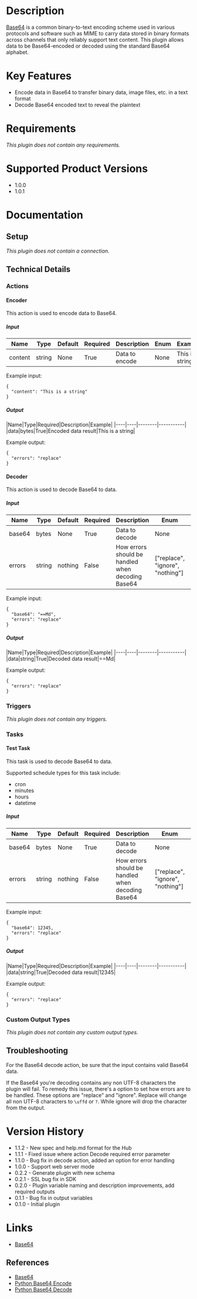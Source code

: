 # Description

[Base64](https://en.wikipedia.org/wiki/Base64) is a common binary-to-text encoding scheme used in various protocols and software such as MIME to carry data stored in binary formats across channels that only reliably support text content. This plugin allows data to be Base64-encoded or decoded using the standard Base64 alphabet.

# Key Features

* Encode data in Base64 to transfer binary data, image files, etc. in a text format
* Decode Base64 encoded text to reveal the plaintext

# Requirements

_This plugin does not contain any requirements._

# Supported Product Versions

* 1.0.0
* 1.0.1

# Documentation

## Setup

_This plugin does not contain a connection._
## Technical Details

### Actions

#### Encoder

This action is used to encode data to Base64.

##### Input

|Name|Type|Default|Required|Description|Enum|Example|Placeholder|Tooltip|
|----|----|-------|--------|-----------|----|-------|-----------|-------|
|content|string|None|True|Data to encode|None|This is a string|None|None|

Example input:

```
{
  "content": "This is a string"
}
```

##### Output

|Name|Type|Required|Description|Example|
|----|----|--------|-----------|
|data|bytes|True|Encoded data result|This is a string|

Example output:

```
{
  "errors": "replace"
}
```

#### Decoder

This action is used to decode Base64 to data.

##### Input

|Name|Type|Default|Required|Description|Enum|Example|Placeholder|Tooltip|
|----|----|-------|--------|-----------|----|-------|-----------|-------|
|base64|bytes|None|True|Data to decode|None|==Md|None|None|
|errors|string|nothing|False|How errors should be handled when decoding Base64|["replace", "ignore", "nothing"]|replace|None|None|

Example input:

```
{
  "base64": "==Md",
  "errors": "replace"
}
```

##### Output

|Name|Type|Required|Description|Example|
|----|----|--------|-----------|
|data|string|True|Decoded data result|==Md|

Example output:

```
{
  "errors": "replace"
}
```

### Triggers

_This plugin does not contain any triggers._

### Tasks

#### Test Task

This task is used to decode Base64 to data.

Supported schedule types for this task include:
  - cron
  - minutes
  - hours
  - datetime

##### Input

|Name|Type|Default|Required|Description|Enum|Example|Placeholder|Tooltip|
|----|----|-------|--------|-----------|----|-------|-----------|-------|
|base64|bytes|None|True|Data to decode|None|1234|None|None|
|errors|string|nothing|False|How errors should be handled when decoding Base64|["replace", "ignore", "nothing"]|replace|None|None|

Example input:

```
{
  "base64": 12345,
  "errors": "replace"
}
```

##### Output

|Name|Type|Required|Description|Example|
|----|----|--------|-----------|
|data|string|True|Decoded data result|12345|

Example output:

```
{
  "errors": "replace"
}
```

### Custom Output Types

_This plugin does not contain any custom output types._

## Troubleshooting

For the Base64 decode action, be sure that the input contains valid Base64 data.

If the Base64 you're decoding contains any non UTF-8 characters the plugin will fail. To remedy this issue, there's a
option to set how errors are to be handled. These options are "replace" and "ignore". Replace will change all non UTF-8
characters to `\uffd` or `?`. While ignore will drop the character from the output.

# Version History

* 1.1.2 - New spec and help.md format for the Hub
* 1.1.1 - Fixed issue where action Decode required error parameter
* 1.1.0 - Bug fix in decode action, added an option for error handling
* 1.0.0 - Support web server mode
* 0.2.2 - Generate plugin with new schema
* 0.2.1 - SSL bug fix in SDK
* 0.2.0 - Plugin variable naming and description improvements, add required outputs
* 0.1.1 - Bug fix in output variables
* 0.1.0 - Initial plugin

# Links

* [Base64](https://en.wikipedia.org/wiki/Base64)

## References

* [Base64](https://en.wikipedia.org/wiki/Base64)
* [Python Base64 Encode](https://docs.python.org/2/library/base64.html#base64.standard_b64encode)
* [Python Base64 Decode](https://docs.python.org/2/library/base64.html#base64.standard_b64decode)

